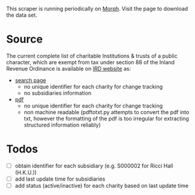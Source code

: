 This scraper is running periodically on [Morph](https://morph.io/balling/HongKongCharities).  Visit the page to download the data set.

# Source
The current complete list of charitable Institutions & trusts of a public character, which are exempt from tax under section 88 of the Inland Revenue Ordinance is available on [IRD website](https://www.ird.gov.hk/eng/tax/ach_index.htm) as:
* [search page](https://www.ird.gov.hk/charity/view_detail.php)
  - no unique identifier for each charity for change tracking
  - no subsidiaries information
* [pdf](https://www.ird.gov.hk/eng/pdf/s88list_emb.pdf)
  - no unique identifier for each charity for change tracking
  - non machine readable (pdftotxt.py attempts to convert the pdf into txt, however the formatting of the pdf is too irregular for extracting structured information reliably)

# Todos
- [ ] obtain identifier for each subsidiary (e.g. S000002 for Ricci Hall (H.K.U.))
- [ ] add last update time for subsidiaries
- [ ] add status (active/inactive) for each charity based on last update time
